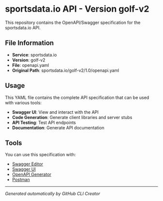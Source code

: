 # sportsdata.io API - Version golf-v2

This repository contains the OpenAPI/Swagger specification for the sportsdata.io API.

## File Information

- **Service**: sportsdata.io
- **Version**: golf-v2
- **File**: openapi.yaml
- **Original Path**: sportsdata.io/golf-v2/1.0/openapi.yaml

## Usage

This YAML file contains the complete API specification that can be used with various tools:

- **Swagger UI**: View and interact with the API
- **Code Generation**: Generate client libraries and server stubs
- **API Testing**: Test API endpoints
- **Documentation**: Generate API documentation

## Tools

You can use this specification with:

- [Swagger Editor](https://editor.swagger.io/)
- [Swagger UI](https://swagger.io/tools/swagger-ui/)
- [OpenAPI Generator](https://openapi-generator.tech/)
- [Postman](https://www.postman.com/)

---

*Generated automatically by GitHub CLI Creator*
